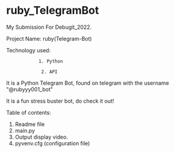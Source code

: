 # ruby_TelegramBot

My Submission For Debugit_2022.

Project Name: ruby(Telegram-Bot)

Technology used: 

                1. Python
                 
                 2. API
                 

It is a Python Telegram Bot, found on telegram with the username "@rubyyy001_bot"

It is a fun stress buster bot, do check it out!

Table of contents:
1. Readme file
2. main.py
3. Output display video.
4. pyvenv.cfg (configuration file)
